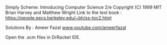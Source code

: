 Simply Scheme: Introducing Computer Science 2/e Copyright (C) 1999 MIT
Brian Harvey and Matthew Wright
Link to the text book : https://people.eecs.berkeley.edu/~bh/ss-toc2.html

Solutions By : Ameer Fazal
www.youtube.com/ameerfazal

Open the .scm files in DrRacket IDE.
